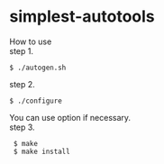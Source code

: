 # simplest-autotools

How to use  
step 1.  
```
$ ./autogen.sh  
```
step 2.  
```
$ ./configure  
```
 You can use option if necessary.  
step 3. 
```
 $ make  
 $ make install  
```
